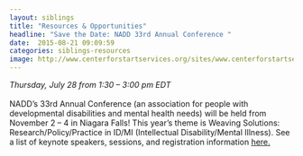 ```yaml
---
layout: siblings
title: "Resources & Opportunities"
headline: "Save the Date: NADD 33rd Annual Conference "
date:  2015-08-21 09:09:59
categories: siblings-resources
image: http://www.centerforstartservices.org/sites/www.centerforstartservices.org/files/2016conference/nadd_logo.jpg
---
```

<i>Thursday, July 28 from 1:30 – 3:00 pm EDT</i>
<br><br>
NADD’s 33rd Annual Conference (an association for people with developmental disabilities and mental health needs) will be held from November 2 – 4 in Niagara Falls! This year’s theme is Weaving Solutions: Research/Policy/Practice in ID/MI (Intellectual Disability/Mental Illness). See a list of keynote speakers, sessions, and registration information <a href="http://thenadd.org/33rd/">here.</a> 